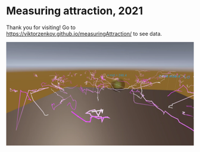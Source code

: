 # Measuring attraction, 2021

Thank you for visiting! Go to https://viktorzenkov.github.io/measuringAttraction/ to see data.

![Unity Demo](https://github.com/viktorZenkov/measuringAttraction/blob/master/Resources/Images/unityDemoScreenshot.png?raw=true)
